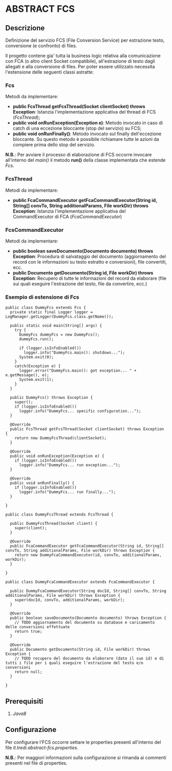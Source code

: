 # ABSTRACT FCS


## Descrizione

Definizione del servizio FCS (File Conversion Service) per estrazione testo, conversione (e confronto) di files. 

Il progetto contene gia' tutta la business logic relativa alla comunicazione con FCA (o altro client Socket compatibile), all'estrazione di testo dagli allegati e alla conversione di files. Per poter essere utilizzato necessita l'estensione delle seguenti classi astratte:

### Fcs

Metodi da implementare:

- __public FcsThread getFcsThread(Socket clientSocket) throws Exception__: Istanzia l'implementazione applicativa del thread di FCS (_FcsThread_);
- __public void onRunException(Exception e)__: Metodo invocato in caso di catch di una eccezione bloccante (stop del servizio) su FCS;
- __public void onRunFinally()__: Metodo invocato sul finally dell'eccezione bloccante. Su questo metodo è possibile richiamare tutte le azioni da compiere prima dello stop del servizio.

__N.B.__: Per avviare il processo di elaborazione di FCS occorre invocare all'interno del _main()_ il metodo __run()__ della classe implementata che estende _Fcs_.

### FcsThread

Metodi da implementare:

- __public FcaCommandExecutor getFcaCommandExecutor(String id, String[] convTo, String additionalParams, File workDir) throws Exception__: Istanzia l'implementazione applicativa del CommandExecutor di FCA (_FcaCommandExecutor_)

### FcsCommandExecutor

Metodi da implementare:

- __public boolean saveDocumento(Documento documento) throws Exception__: Procedura di salvataggio del documento (aggiornamento del record con le informazioni su testo estratto e conversioni), file convertiti, ecc.
- __public Documento getDocumento(String id, File workDir) throws Exception__: Recupero di tutte le informazioni del record da elaborare (file sui quali eseguire l'estrazione del testo, file da convertire, ecc.)

### Esempio di estensione di Fcs

```
public class DummyFcs extends Fcs {
  private static final Logger logger = LogManager.getLogger(DummyFcs.class.getName());

  public static void main(String[] args) {
    try {
      DummyFcs dummyFcs = new DummyFcs();
      dummyFcs.run();

      if (logger.isInfoEnabled())
        logger.info("DummyFcs.main(): shutdown...");
      System.exit(0);
    }
    catch(Exception e) {
      logger.error("DummyFcs.main(): got exception... " + e.getMessage(), e);
      System.exit(1);
    }
  }

  public DummyFcs() throws Exception {
    super();
    if (logger.isInfoEnabled())
      logger.info("DummyFcs... specific configuration...");
  }

  @Override
  public FcsThread getFcsThread(Socket clientSocket) throws Exception {
    return new DummyFcsThread(clientSocket);
  }

  @Override
  public void onRunException(Exception e) {
    if (logger.isInfoEnabled())
      logger.info("DummyFcs... run exception...");
  }

  @Override
  public void onRunFinally() {
    if (logger.isInfoEnabled())
      logger.info("DummyFcs... run finally...");
  }

}

```

```
public class DummyFcsThread extends FcsThread {

  public DummyFcsThread(Socket client) {
    super(client);
  }

  @Override
  public FcaCommandExecutor getFcaCommandExecutor(String id, String[] convTo, String additionalParams, File workDir) throws Exception {
    return new DummyFcaCommandExecutor(id, convTo, additionalParams, workDir);
  }

}
```

```
public class DummyFcaCommandExecutor extends FcaCommandExecutor {

  public DummyFcaCommandExecutor(String docId, String[] convTo, String additionalParams, File workDir) throws Exception {
    super(docId, convTo, additionalParams, workDir);
  }

  @Override
  public boolean saveDocumento(Documento documento) throws Exception {
    // TODO aggiornamento del documento su database e caricamento delle conversioni effettuate
    return true;
  }

  @Override
  public Documento getDocumento(String id, File workDir) throws Exception {
    // TODO recupero del documento da elaborare (dato il suo id) e di tutti i file per i quali eseguire l'estrazione del testo e/o conversioni
    return null;
  }

}
```


## Prerequisiti

1. _Java8_


## Configurazione

Per configurare l'FCS occorre settare le properties presenti all'interno del file _it.tredi.abstract-fcs.properties_. 

__N.B.__: Per maggiori informazioni sulla configurazione si rimanda ai commenti presenti nel file di properties.

